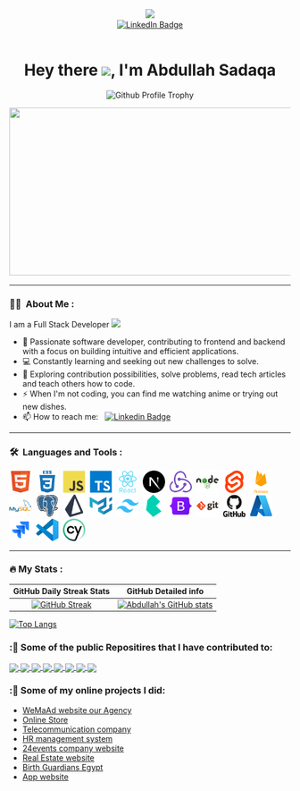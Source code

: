 <!-- ### Hi there 👋 -->

<div id="header" align="center">
<!--   <img src="https://media.giphy.com/media/hqU2KkjW5bE2v2Z7Q2/giphy.gif" width="100"/> -->
  <img src="https://user-images.githubusercontent.com/42237442/175992416-de841067-813b-4d15-8979-7ac79d641373.svg" width="100"/>
  
</div>
<div id="badges" align="center">
  <a href="[your-linkedin-URL](https://www.linkedin.com/in/eng-abdullah2016)">
    <img src="https://img.shields.io/badge/LinkedIn-blue?style=for-the-badge&logo=linkedin&logoColor=white" alt="LinkedIn Badge"/>
  </a>
<!--   <a href="your-youtube-URL">
    <img src="https://img.shields.io/badge/YouTube-red?style=for-the-badge&logo=youtube&logoColor=white" alt="Youtube Badge"/>
  </a>
  <a href="your-twitter-URL">
    <img src="https://img.shields.io/badge/Twitter-blue?style=for-the-badge&logo=twitter&logoColor=white" alt="Twitter Badge"/>
  </a> -->
</div>
<div align="center">
  <img src="https://komarev.com/ghpvc/?username=Dark-Developer93&style=flat-square&color=blue" alt=""/>
</div>
<h1 align="center">Hey there <img src="https://media.giphy.com/media/hvRJCLFzcasrR4ia7z/giphy.gif" width="40">, I'm Abdullah Sadaqa</h1>
<p align="center">
<img src="https://github-profile-trophy.vercel.app/?username=Dark-Developer93&theme=nord&margin-w=9&no-frame=true" alt="Github Profile Trophy" />
</p>
<div align="center">
  <img src="https://media.giphy.com/media/dWesBcTLavkZuG35MI/giphy.gif" width="600" height="300"/>
</div>

---

### :man_technologist: &nbsp;About Me :

I am a Full Stack Developer <img src="https://media.giphy.com/media/WUlplcMpOCEmTGBtBW/giphy.gif" width="30">

- 🔭 Passionate software developer, contributing to frontend and backend with a focus on building intuitive and efficient applications.
- 💻 Constantly learning and seeking out new challenges to solve.
- 🌱 Exploring contribution possibilities, solve problems, read tech articles and teach others how to code.
- ⚡ When I'm not coding, you can find me watching anime or trying out new dishes.
- 📫 How to reach me: &nbsp; [![Linkedin Badge](https://img.shields.io/badge/-Abdullah-blue?style=flat&logo=Linkedin&logoColor=white)](https://www.linkedin.com/in/eng-abdullah2016)

---

### 🛠 &nbsp;Languages and Tools :

<p>
<img src="https://github.com/devicons/devicon/blob/master/icons/html5/html5-original.svg" title="HTML5" alt="HTML" width="40" height="40"/>&nbsp;
<img src="https://github.com/devicons/devicon/blob/master/icons/css3/css3-plain-wordmark.svg"  title="CSS3" alt="CSS" width="40" height="40"/>&nbsp;
<img src="https://github.com/devicons/devicon/blob/master/icons/javascript/javascript-original.svg" title="JavaScript" alt="JavaScript" width="40" height="40"/>&nbsp;
<img src="https://github.com/devicons/devicon/blob/master/icons/typescript/typescript-original.svg" title="TypeScript" alt="TypeScript" width="40" height="40"/>&nbsp;
<img src="https://github.com/devicons/devicon/blob/master/icons/react/react-original-wordmark.svg" title="React" alt="React" width="40" height="40"/>&nbsp;
<img src="https://github.com/devicons/devicon/blob/master/icons/nextjs/nextjs-original.svg" title="NextJs" **alt="NextJs" width="40" height="40"/>&nbsp;
<img src="https://github.com/devicons/devicon/blob/master/icons/redux/redux-original.svg" title="Redux" alt="Redux " width="40" height="40"/>&nbsp;
<img src="https://github.com/devicons/devicon/blob/master/icons/nodejs/nodejs-original-wordmark.svg" title="NodeJS" alt="NodeJS" width="40" height="40"/>&nbsp;
<img src="https://github.com/devicons/devicon/blob/master/icons/svelte/svelte-original.svg" title="Svelte" **alt="Svelte" width="40" height="40"/>&nbsp;
<img src="https://github.com/devicons/devicon/blob/master/icons/firebase/firebase-plain-wordmark.svg" title="Firebase" alt="Firebase" width="40" height="40"/>&nbsp;
<img src="https://github.com/devicons/devicon/blob/master/icons/mysql/mysql-original-wordmark.svg" title="MySQL"  alt="MySQL" width="40" height="40"/>&nbsp;
<img src="https://github.com/devicons/devicon/blob/master/icons/postgresql/postgresql-original.svg" title="PostgreSQL"  alt="PostgreSQL" width="40" height="40"/>&nbsp;
<img src="https://github.com/devicons/devicon/blob/master/icons/prisma/prisma-original.svg" title="Prisma"  alt="Prisma" width="40" height="40"/>&nbsp;
<img src="https://github.com/devicons/devicon/blob/master/icons/materialui/materialui-original.svg" title="Material UI" alt="Material UI" width="40"height="40"/>&nbsp;
<img src="https://github.com/devicons/devicon/blob/master/icons/tailwindcss/tailwindcss-original.svg" title="Tailwind CSS" alt="Tailwind CSS"width="40"height="40"/>&nbsp; 
<img src="https://github.com/devicons/devicon/blob/master/icons/bulma/bulma-plain.svg" title="Bulma" **alt="Bulma" width="40" height="40"/>&nbsp;
<img src="https://github.com/devicons/devicon/blob/master/icons/bootstrap/bootstrap-original.svg" title="Bootstrap" **alt="Bootstrap" width="40" height="40"/>&nbsp;
<img src="https://github.com/devicons/devicon/blob/master/icons/git/git-original-wordmark.svg" title="Git" **alt="Git" width="40" height="40"/>&nbsp;
<img src="https://github.com/devicons/devicon/blob/master/icons/github/github-original-wordmark.svg" title="GitHub" **alt="GitHub" width="40" height="40"/>&nbsp;
<img src="https://github.com/devicons/devicon/blob/master/icons/azure/azure-original.svg" title="Azure" **alt="Azure" width="40" height="40"/>&nbsp;
<img src="https://github.com/devicons/devicon/blob/master/icons/jira/jira-original.svg" title="Jira" **alt="Jira" width="40" height="40"/>&nbsp;
<img src="https://github.com/devicons/devicon/blob/master/icons/vscode/vscode-original.svg" title="VSCode" **alt="VSCode" width="40" height="40"/>&nbsp;
<img src="https://github.com/devicons/devicon/blob/master/icons/cypressio/cypressio-original.svg" title="Cypress" **alt="Cypress" width="40" height="40"/>&nbsp;
</p>

---

### :fire: My Stats :

<!-- <a href="https://git.io/streak-stats">
  <img src="http://github-readme-streak-stats.herokuapp.com?user=Dark-Developer93&theme=gotham&hide_border=true"/>
  <a/>
  <a href="https://github.com/Dark-Developer93/github-readme-stats">
  <img src="https://github-readme-stats.vercel.app/api?username=Dark-Developer93&count_private=true&theme=gotham&show_icons=true&hide_border=true)"/>
  <a/> -->

GitHub Daily Streak Stats  |  GitHub Detailed info
:-------------------------:|:-------------------------:
[![GitHub Streak](http://github-readme-streak-stats.herokuapp.com?user=Dark-Developer93&theme=gotham&hide_border=true)](https://git.io/streak-stats)  |  [![Abdullah's GitHub stats](https://github-readme-stats.vercel.app/api?username=Dark-Developer93&count_private=true&show_icons=true&theme=gotham&hide_border=true)](https://github.com/Dark-Developer93/github-readme-stats)

[![Top Langs](https://github-readme-stats.vercel.app/api/top-langs/?username=Dark-Developer93&layout=compact&theme=gotham&hide_border=true&langs_count=10&hide=css,html)](https://github.com/anuraghazra/github-readme-stats)

### ::notebook_with_decorative_cover: Some of the public Repositires that I have contributed to:

<!-- [![Readme Card](https://github-readme-stats.vercel.app/api/pin/?username=primo-af&repo=primo&theme=gotham&hide_border=true)](https://github.com/anuraghazra/github-readme-stats)

[![Readme Card](https://github-readme-stats.vercel.app/api/pin/?username=Dark-Developer93&repo=RIPS-Duplicate-Merger-CExt&theme=gotham&hide_border=true)](https://github.com/anuraghazra/github-readme-stats) -->

<a href="https://github.com/Dark-Developer93/primo-server">
  <img align="center" src="https://github-readme-stats.vercel.app/api/pin/?username=Dark-Developer93&repo=primo-server&theme=gotham&hide_border=true" />
</a>
<a href="https://github.com/Dark-Developer93/primo">
  <img align="center" src="https://github-readme-stats.vercel.app/api/pin/?username=Dark-Developer93&repo=primo&theme=gotham&hide_border=true" />
</a>
<a href="https://github.com/Dark-Developer93/aissist">
  <img align="center" src="https://github-readme-stats.vercel.app/api/pin/?username=Dark-Developer93&repo=aissist&theme=gotham&hide_border=true" />
</a>
<a href="https://github.com/Dark-Developer93/LeaveTracker">
  <img align="center" src="https://github-readme-stats.vercel.app/api/pin/?username=Dark-Developer93&repo=LeaveTracker&theme=gotham&hide_border=true" />
</a>
<a href="https://github.com/Dark-Developer93/openai-chat-frontend-vanillajs">
  <img align="center" src="https://github-readme-stats.vercel.app/api/pin/?username=Dark-Developer93&repo=openai-chat-frontend-vanillajs&theme=gotham&hide_border=true&" />
</a>
<a href="https://github.com/Dark-Developer93/contact-app">
  <img align="center" src="https://github-readme-stats.vercel.app/api/pin/?username=Dark-Developer93&repo=contact-app&theme=gotham&hide_border=true" />
</a>
<a href="https://github.com/Dark-Developer93/task-management">
  <img align="center" src="https://github-readme-stats.vercel.app/api/pin/?username=Dark-Developer93&repo=task-management&theme=gotham&hide_border=true" />
</a>
<a href="https://github.com/Dark-Developer93/car-wash-app">
  <img align="center" src="https://github-readme-stats.vercel.app/api/pin/?username=Dark-Developer93&repo=car-wash-app&theme=gotham&hide_border=true" />
</a>

### ::notebook_with_decorative_cover: Some of my online projects I did:

- [WeMaAd website our Agency](https://www.wemaad.net/)
- [Online Store](https://store.sitrstore.com/)
- [Telecommunication company](https://wemaad.com/websites/blt/)
- [HR management system](https://hrms.wemaad.com/web/index.php/auth/login)
- [24events company website](https://24events.sa/)
- [Real Estate website](https://lassud.com/)
- [Birth Guardians Egypt](https://birthguardians-eg.org/)
- [App website](https://primocms.org/)

<!-- GitHub Repositires  |  GitHub Repositires
:-------------------------:|:-------------------------:
 [![Readme Card](https://github-readme-stats.vercel.app/api/pin/?username=Dark-Developer93&repo=one-click-hugo-cms&theme=gotham&hide_border=true)](https://github.com/Dark-Developer93/one-click-hugo-cms)                   |  [![Readme Card](https://github-readme-stats.vercel.app/api/pin/?username=primo-af&repo=primo&theme=gotham&hide_border=true)](https://github.com/Dark-Developer93/primo)
[![Readme Card](https://github-readme-stats.vercel.app/api/pin/?username=Dark-Developer93&repo=contact-app&theme=gotham&hide_border=true)](https://github.com/Dark-Developer93/contact-app)|  [![Readme Card](https://github-readme-stats.vercel.app/api/pin/?username=Dark-Developer93&repo=task-management&theme=gotham&hide_border=true)](https://github.com/Dark-Developer93/task-management)
[![Readme Card](https://github-readme-stats.vercel.app/api/pin/?username=Dark-Developer93&repo=python-network-gate&theme=gotham&hide_border=true)](https://github.com/Dark-Developer93/python-network-gate)| [![Readme Card](https://github-readme-stats.vercel.app/api/pin/?username=Beamanator&repo=RIPS-Duplicate-Merger-CExt&theme=gotham&hide_border=true)](https://github.com/Dark-Developer93/RIPS-Duplicate-Merger-CExt)
[![Readme Card](https://github-readme-stats.vercel.app/api/pin/?username=Dark-Developer93&repo=primo-server&theme=gotham&hide_border=true)](https://github.com/Dark-Developer93/primo-server)| [![Readme Card](https://github-readme-stats.vercel.app/api/pin/?username=Dark-Developer93&repo=Next&theme=gotham&hide_border=true)](https://github.com/Dark-Developer93/Next)
[![Readme Card](https://github-readme-stats.vercel.app/api/pin/?username=Dark-Developer93&repo=MyTodoApp&theme=gotham&hide_border=true)](https://github.com/Dark-Developer93/MyTodoApp)| [![Readme Card](https://github-readme-stats.vercel.app/api/pin/?username=Dark-Developer93&repo=To-Do-List-by-JS-localStorage&theme=gotham&hide_border=true)](https://github.com/Dark-Developer93/To-Do-List-by-JS-localStorage) -->

<!-- 
**Dark-Developer93/Dark-Developer93** is a ✨ _special_ ✨ repository because its `README.md` (this file) appears on your GitHub profile.

Here are some ideas to get you started:

- 🔭 I’m currently working on ...
- 🌱 I’m currently learning ...
- 👯 I’m looking to collaborate on ...
- 🤔 I’m looking for help with ...
- 💬 Ask me about ...
- 📫 How to reach me: ...
- 😄 Pronouns: ...
- ⚡ Fun fact: ...
 -->
